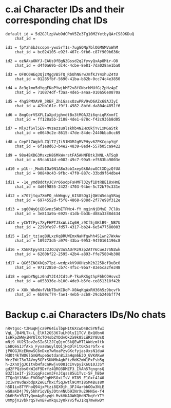 # c.ai Character IDs and their corresponding chat IDs

    default_id = 5d2GJlzpVwb9dCPmV5Ze3Tg10M2YetbyQArCS89KDuQ
        chat_id = 

    id1 = fpYzhSbJscopm-ywo5rT1s-7ugGQNp7blOGMGMVoWhM
        chat_id = bc024105-e92f-467c-9fb6-c87f909b636c

    id2 = ozNAkaONYJ-EAUs9fBgNZGssd2q2fyvyQxAp8Mir-O8
        chat_id = d4f0a69b-dc4c-4cbe-8e81-7da028ae1ba0

    id3 = OF8C6WEq3QjzMggVB5TQ_RbUhNGrwJmfKJY4xhuZ4tU
        chat_id = 01285fbf-5690-41ba-b82b-0cc74c4e3850

    id4 = 8c3glmo5dYqgFKoPYwjbMF2v8fGNsrhMUfGjZpHz4pI
        chat_id = 710874df-f3aa-4de5-a4aa-010a56e0870a

    id5 = 4hg5PMXAVR_3REF_Zh1GasxOzwPRV9vD6AZx68AJIyI
        chat_id = 42bb161e-f9f1-4982-8bfd-da804e4851f6

    id6 = 8mgOorVSXFLIaXpdjghvdtBx3tMOAJ2i6qniqRXnmfI
        chat_id = ff128a5b-2188-4de1-878c-f42c936b8d05

    id7 = Mly3fSvl5E9-MVzezzu9lskhb4NZHcOkjYv1xMGa5tk
        chat_id = e0649c2e-8615-47de-84de-2440bba0cc69

    id8 = CepFlZWgbfLZQlTZjIi51MOMJgMVPHyv6ZPKCqopYgY
        chat_id = 6f1e8d63-b4e2-4839-8ed4-557b05ca9422

    id9 = 98o4BXDG3MsxzH86MkWvrstFA5AHNFBtkJNNL-ATSq0
        chat_id = 69ca614d-e082-49c7-99a5-ef583ba9003e

    id10 = p1U--_MmAbIOa9N1A8o3obIxeyGk8AswGCtXDgzQfUA
        chat_id = 90840c43-9fbc-47f0-887c-33bd9f64dbe4

    id11 = -1e_ymd8ddtyJCVr66sdpFsHMFl32yf1DtRBEi8xHmE
        chat_id = 4d0f9855-2422-4703-94be-5c72b79c331e

    id12 = x707jtqu7XmPO_nkWmguy_6IS8SOg1jQWcW5eag5Rag
        chat_id = 6974552d-f5f8-4868-938d-2f77e98f312e

    id13 = sg00WyQjGDGvnz5WbETPMc4-fY_mginNjDMyE_7Cl8s
        chat_id = 3e813a9a-6925-41db-bb3b-d88a3388d434

    id14 = yCWTfFyc7XyFHPTJSxWLiCq6H_z9Cf5jGKlB9-_NB7U
        chat_id = 2290fe97-fd57-4317-bb24-6e5477580003

    id15 = Ia5r_tzjagBULxzKq8RUWEmxNaHfgwhh4S1wn27WxAw
        chat_id = 109273d5-a979-43ba-9953-9470161196c8

    id16 = X5ERtpynXIJ2JOJqV3uSAUrRz9zp2ATY6CueJ7SNZwk
        chat_id = 6260bf22-2595-42b4-a893-ffe75804b308

    id17 = QG65ENOXkQp7Tpi-wcdpxkV9UOHzsh2b225DcfDuBc0
        chat_id = 97172850-cb7c-4f5c-9ba7-83e5ca2fe348

    id18 = egmbYNgLz0ndYJI4JCdtuP-7kxRKSgthpF6hCOHsvxI
        chat_id = a053336e-b100-4de9-b5fe-ce851318f42b

    id19 = XUk_WkdWvfVkbTBuKCDoP-X0AqKqWxRH36h5z9bcvfk
        chat_id = 6b09cf74-fae1-4eb5-acb8-29cb240bff74

# Backup c.ai Characters IDs/No chats
    nRvtgsc-tZMuqHjca9P64iulbpH1t6XcwD4BcSYNfwI
    VqL_JB4MLTk-L_ElKl2GS367uLh0lyI1TCV_BxQ0bn0
    1sHkpZWWyiMYUlXcTO4sbZYDdvQk2a9k85LWR2Y8UsQ
    mNi9_VU2SIov2oSIaSl2JCqQjmCSkQEwMT1AWdzmltk
    L6BQeGIJfAkS_Fyxa8auylQQijHqDlFitGK5srGfx-o
    jP0OGJKcEKmwSC6nDxe7wRoaPzvGKcfyjasUxsN1duA
    HdOt4kTWOGlGmGMupeGotdan8iZaHqm6E3O_GVKAKwA
    WrzIWt73x7AVmy5GFrSUNMbAgbFtzMdK2mW1PxFsb5g
    h-2XnOjgJOItvbHfaCnRwjv008IcIVvpyiK6U10J3SY
    gd2FPQzbs0kWIdF9Drfz4QRO3DMZF3_IVAh57qngnsQ
    B3Zl1eIf-jS3iqqFacem3FnJCqss85u1Tvc-5F_hBbA
    ZTQoQY186auFVODqPJqHMSOxLTsV_HT85_E1Gxt4J40
    3zIwrmvdWxbdpXZeGLfhxCf5qJwtl9CMYI8SM4Bus8M
    h5D1iv8TYPhoQ94jxPtzi8QX0jh_3FJ4arbbOGw3NiE
    wG8aKD4j79y5hhYiqVEyJOtn4NUb9INrXu29HNSe-f4
    Qk6H5nYBJ7yQnmAyBsyqH-MvkVKAOWKQHdN7bqYrYTY
    UmMpjn2vbkrqSTwVBFwmkqu3yOkYv5fwJ1Rq7mwRwDY